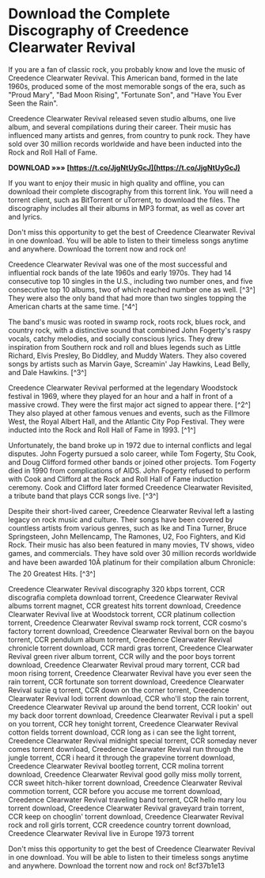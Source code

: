 
 
# Download the Complete Discography of Creedence Clearwater Revival
 
If you are a fan of classic rock, you probably know and love the music of Creedence Clearwater Revival. This American band, formed in the late 1960s, produced some of the most memorable songs of the era, such as "Proud Mary", "Bad Moon Rising", "Fortunate Son", and "Have You Ever Seen the Rain".
 
Creedence Clearwater Revival released seven studio albums, one live album, and several compilations during their career. Their music has influenced many artists and genres, from country to punk rock. They have sold over 30 million records worldwide and have been inducted into the Rock and Roll Hall of Fame.
 
**DOWNLOAD »»» [https://t.co/JjgNtUyGcJ](https://t.co/JjgNtUyGcJ)**


 
If you want to enjoy their music in high quality and offline, you can download their complete discography from this torrent link. You will need a torrent client, such as BitTorrent or uTorrent, to download the files. The discography includes all their albums in MP3 format, as well as cover art and lyrics.
 
Don't miss this opportunity to get the best of Creedence Clearwater Revival in one download. You will be able to listen to their timeless songs anytime and anywhere. Download the torrent now and rock on!
  
Creedence Clearwater Revival was one of the most successful and influential rock bands of the late 1960s and early 1970s. They had 14 consecutive top 10 singles in the U.S., including two number ones, and five consecutive top 10 albums, two of which reached number one as well. [^3^] They were also the only band that had more than two singles topping the American charts at the same time. [^4^]
 
The band's music was rooted in swamp rock, roots rock, blues rock, and country rock, with a distinctive sound that combined John Fogerty's raspy vocals, catchy melodies, and socially conscious lyrics. They drew inspiration from Southern rock and roll and blues legends such as Little Richard, Elvis Presley, Bo Diddley, and Muddy Waters. They also covered songs by artists such as Marvin Gaye, Screamin' Jay Hawkins, Lead Belly, and Dale Hawkins. [^3^]
 
Creedence Clearwater Revival performed at the legendary Woodstock festival in 1969, where they played for an hour and a half in front of a massive crowd. They were the first major act signed to appear there. [^2^] They also played at other famous venues and events, such as the Fillmore West, the Royal Albert Hall, and the Atlantic City Pop Festival. They were inducted into the Rock and Roll Hall of Fame in 1993. [^1^]
 
Unfortunately, the band broke up in 1972 due to internal conflicts and legal disputes. John Fogerty pursued a solo career, while Tom Fogerty, Stu Cook, and Doug Clifford formed other bands or joined other projects. Tom Fogerty died in 1990 from complications of AIDS. John Fogerty refused to perform with Cook and Clifford at the Rock and Roll Hall of Fame induction ceremony. Cook and Clifford later formed Creedence Clearwater Revisited, a tribute band that plays CCR songs live. [^3^]
 
Despite their short-lived career, Creedence Clearwater Revival left a lasting legacy on rock music and culture. Their songs have been covered by countless artists from various genres, such as Ike and Tina Turner, Bruce Springsteen, John Mellencamp, The Ramones, U2, Foo Fighters, and Kid Rock. Their music has also been featured in many movies, TV shows, video games, and commercials. They have sold over 30 million records worldwide and have been awarded 10Ã platinum for their compilation album Chronicle: The 20 Greatest Hits. [^3^]
 
Creedence Clearwater Revival discography 320 kbps torrent,  CCR discografia completa download torrent,  Creedence Clearwater Revival albums torrent magnet,  CCR greatest hits torrent download,  Creedence Clearwater Revival live at Woodstock torrent,  CCR platinum collection torrent,  Creedence Clearwater Revival swamp rock torrent,  CCR cosmo's factory torrent download,  Creedence Clearwater Revival born on the bayou torrent,  CCR pendulum album torrent,  Creedence Clearwater Revival chronicle torrent download,  CCR mardi gras torrent,  Creedence Clearwater Revival green river album torrent,  CCR willy and the poor boys torrent download,  Creedence Clearwater Revival proud mary torrent,  CCR bad moon rising torrent,  Creedence Clearwater Revival have you ever seen the rain torrent,  CCR fortunate son torrent download,  Creedence Clearwater Revival suzie q torrent,  CCR down on the corner torrent,  Creedence Clearwater Revival lodi torrent download,  CCR who'll stop the rain torrent,  Creedence Clearwater Revival up around the bend torrent,  CCR lookin' out my back door torrent download,  Creedence Clearwater Revival i put a spell on you torrent,  CCR hey tonight torrent,  Creedence Clearwater Revival cotton fields torrent download,  CCR long as i can see the light torrent,  Creedence Clearwater Revival midnight special torrent,  CCR someday never comes torrent download,  Creedence Clearwater Revival run through the jungle torrent,  CCR i heard it through the grapevine torrent download,  Creedence Clearwater Revival bootleg torrent,  CCR molina torrent download,  Creedence Clearwater Revival good golly miss molly torrent,  CCR sweet hitch-hiker torrent download,  Creedence Clearwater Revival commotion torrent,  CCR before you accuse me torrent download,  Creedence Clearwater Revival traveling band torrent,  CCR hello mary lou torrent download,  Creedence Clearwater Revival graveyard train torrent,  CCR keep on chooglin' torrent download,  Creedence Clearwater Revival rock and roll girls torrent,  CCR creedence country torrent download,  Creedence Clearwater Revival live in Europe 1973 torrent
 
Don't miss this opportunity to get the best of Creedence Clearwater Revival in one download. You will be able to listen to their timeless songs anytime and anywhere. Download the torrent now and rock on!
 8cf37b1e13
 
